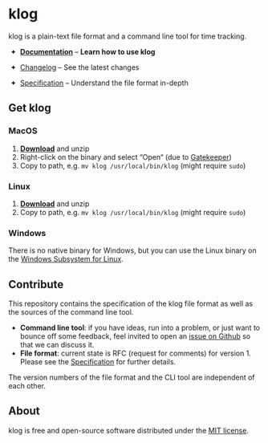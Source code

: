 # klog

klog is a plain-text file format and a command line tool for time tracking.

 ✦  [**Documentation**](https://klog.jotaen.net) – **Learn how to use klog**

 ✦  [Changelog](https://github.com/jotaen/klog/blob/main/CHANGELOG.md) – See the latest changes

 ✦  [Specification](Specification.md) – Understand the file format in-depth

## Get klog

### MacOS
1. [**Download**](https://www.github.com/jotaen/klog/releases) and unzip
2. Right-click on the binary and select “Open“ (due to [Gatekeeper](https://support.apple.com/en-us/HT202491))
3. Copy to path, e.g. `mv klog /usr/local/bin/klog` (might require `sudo`)

### Linux
1. [**Download**](https://www.github.com/jotaen/klog/releases) and unzip
2. Copy to path, e.g. `mv klog /usr/local/bin/klog` (might require `sudo`)

### Windows
There is no native binary for Windows, but you can use the Linux binary on the [Windows Subsystem for Linux](https://docs.microsoft.com/en-us/windows/wsl/install-win10).

## Contribute

This repository contains the specification of the klog file format
as well as the sources of the command line tool.

- **Command line tool**: if you have ideas, run into a problem,
  or just want to bounce off some feedback, feel invited to open an
  [issue on Github](https://github.com/jotaen/klog/issues) so that we can discuss it.
- **File format**: current state is RFC (request for comments) for version 1.
  Please see the [Specification](Specification.md) for further details.

The version numbers of the file format and the CLI tool are independent of each other. 

## About

klog is free and open-source software distributed under the [MIT license](LICENSE.txt).
